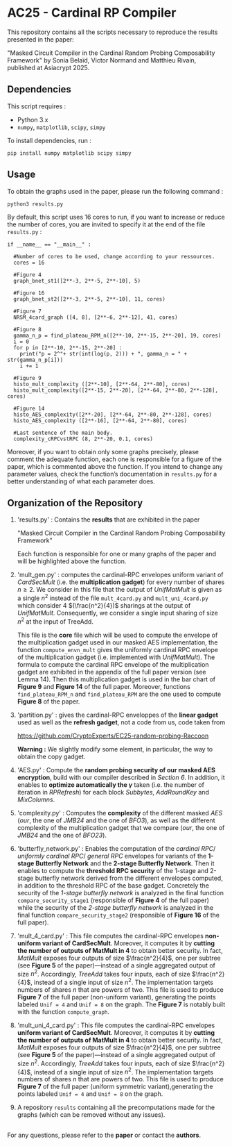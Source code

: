 # AC25 - Cardinal RP Compiler

This repository contains all the scripts necessary to reproduce the results presented in the paper:

"Masked Circuit Compiler in the Cardinal Random Probing Composability Framework" by Sonia Belaïd, Victor Normand and Matthieu Rivain, published at Asiacrypt 2025.

## Dependencies

This script requires : 
  - Python 3.x
  - `numpy`, `matplotlib`, `scipy`, `simpy`

To install dependencies, run :

`pip install numpy matplotlib scipy simpy`

## Usage

To obtain the graphs used in the paper, please run the following command : 

`python3 results.py`


By default, this script uses $16$ cores to run, if you want to increase or 
reduce the number of cores, you are invited to specify it at the end of the 
file `results.py` :

```
if __name__ == "__main__" :
  
  #Number of cores to be used, change according to your ressources.
  cores = 16

  #Figure 4
  graph_bnet_st1([2**-3, 2**-5, 2**-10], 5)

  #Figure 16
  graph_bnet_st2([2**-3, 2**-5, 2**-10], 11, cores)

  #Figure 7 
  NRSM_4card_graph ([4, 8], [2**-6, 2**-12], 41, cores)
  
  #Figure 8
  gamma_n_p = find_plateau_RPM_n([2**-10, 2**-15, 2**-20], 19, cores)
  i = 0 
  for p in [2**-10, 2**-15, 2**-20] :
    print("p = 2^"+ str(int(log(p, 2))) + ", gamma_n = " + str(gamma_n_p[i]))
    i += 1

  #Figure 9 
  histo_mult_complexity ([2**-10], [2**-64, 2**-80], cores)
  histo_mult_complexity([2**-15, 2**-20], [2**-64, 2**-80, 2**-128], cores)

  #Figure 14 
  histo_AES_complexity([2**-20], [2**-64, 2**-80, 2**-128], cores)
  histo_AES_complexity ([2**-16], [2**-64, 2**-80], cores)

  #Last sentence of the main body.
  complexity_cRPCvstRPC (8, 2**-20, 0.1, cores)
```

Moreover, if you want to obtain only some graphs precisely, please comment the 
adequate function, each one is responsible for a figure of the paper, which is 
commented above the function.
If you intend to change any parameter values, check the function’s documentation 
in `results.py` for a better understanding of what each parameter does.


## Organization of the Repository

  1. 'results.py' : Contains the **results** that are exhibited in the paper  
    
        "Masked Circuit Compiler in the Cardinal Random Probing Composability 
    Framework"
        
        Each function is responsible for one or many graphs of the paper and 
    will be highlighted above the function. 

  2. 'mult_gen.py' : computes the cardinal-RPC envelopes uniform variant of 
  *CardSecMult* (i.e. the **multiplication gadget**) for every number of shares 
  $n \geq 2$. We consider in this file 
  that the output of *UnifMatMult* is given as a single $n^2$ instead of the 
  file ``mult_4card.py`` and ``mult_uni_4card.py`` which consider 4 
  $(\frac{n^2}{4})$ sharings at the output of *UnifMatMult*.
  Consequently, we consider a single input sharing of size $n^2$ at the input of 
  TreeAdd. 

      This file is the **core** file which will be used to compute the envelope of 
  the multiplication gadget used in our masked AES implementation, the function 
  `compute_envn_mult` gives the uniformly cardinal RPC envelope of the 
  multiplication gadget (i.e. implemented with *UnifMatMult*). The formula to 
  compute the cardinal RPC envelope of the multiplication gadget are exhibited 
  in the appendix of the full paper version (see Lemma 14). 
  Then this multiplication gadget is used in the bar chart of **Figure 9** and 
  **Figure 14** of the full paper.
  Moreover, functions `find_plateau_RPM_n` and `find_plateau_RPM` are the one 
  used to compute **Figure 8** of the paper. 

  3. 'partition.py' : gives the cardinal-RPC enveloppes of the **linear gadget** 
  used as well as the **refresh gadget**, not a code from us, code taken from 

      https://github.com/CryptoExperts/EC25-random-probing-Raccoon
  
      **Warning :** We slightly modify some element, in particular, the way to 
  obtain the copy gadget. 
   
  4. 'AES.py' : Compute the 
  **random probing security of our masked AES encryption**, 
  build with our compiler described in *Section 6*. In addition,
  it enables to **optimize automatically the $\gamma$** taken (i.e. the number of 
  iteration in *RPRefresh*) for each block *Subbytes*, *AddRoundKey* and 
  *MixColumns*.

  5. 'complexity.py' : Computes the **complexity** of the different masked *AES* 
  (*our*, the one of *JMB24* and the one of *BFO3*), as well as the 
  different complexity of the multiplication gadget that we compare (*our*, 
  the one of *JMB24* and the one of *BFO23*). 


  6. 'butterfly_network.py' : Enables the computation of the *cardinal RPC*/ 
  *uniformly cardinal RPC*/ *general RPC* envelopes for variants of the 
  **1-stage Butterfly Network** and the **2-stage Butterfly Network**. 
  Then it enables to compute the **threshold RPC security** of the 1-stage and 
  2-stage butterfly network derived from the different envelopes computed, in 
  addition to the threshold RPC of the base gadget.
  Concretely the security of the *1-stage butterfly network* is analyzed in the 
  final function `compare_security_stage1` (responsible of **Figure 4** of the 
  full paper) while the security of the *2-stage butterfly network* is analyzed 
  in the final function `compare_security_stage2` (responsible of **Figure 16** 
  of the full paper).


  7. 'mult_4_card.py' : This file computes the cardinal-RPC envelopes 
  **non-uniform variant of CardSecMult**.
  Moreover, it computes it by **cutting the number of outputs of MatMult in 4** 
  to obtain better security. In fact, *MatMult* exposes four outputs of size 
  $\frac{n^2}{4}$, one per subtree (see **Figure 5** of the paper)—instead of a 
  single aggregated output of size $n^2$. 
  Accordingly, *TreeAdd* takes four inputs, each of size $\frac{n^2}{4}$, 
  instead of a single input of size $n^2$. 
  The implementation targets numbers of shares $n$ that are powers of two.
  This file is used to produce **Figure 7** of the full paper (non-uniform 
  variant), generating the points labeled `Unif = 4` and `Unif = 8` on the 
  graph. The **Figure 7** is notably built with the function ``compute_graph``.
  
  8. 'mult_uni_4_card.py' : This file computes the cardinal-RPC envelopes 
  **uniform variant of CardSecMult**.
  Moreover, it computes it by **cutting the number of outputs of MatMult in 4** 
  to obtain better security. 
  In fact, *MatMult* exposes four outputs of size $\frac{n^2}{4}$, 
  one per subtree (see **Figure 5** of the paper)—instead of a single aggregated 
  output of size $n^2$. 
  Accordingly, *TreeAdd* takes four inputs, each of size $\frac{n^2}{4}$, 
  instead of a single input of size $n^2$. 
  The implementation targets numbers of shares $n$ that are powers of two.
  This file is used to produce **Figure 7** of the full paper (uniform symmetric 
  variant),generating the points labeled `Unif = 4` and `Unif = 8` on the graph.

  9. A repository `results` containing all the precomputations made for the 
  graphs (which can be removed without any issues).

##

For any questions, please refer to the **paper** or contact the **authors**.
 


  
  




  
  
  
  
